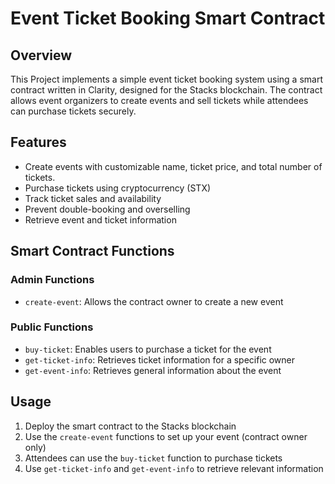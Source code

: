 # Event Ticket Booking Smart Contract

## Overview

This Project implements a simple event ticket booking system using a smart contract written in Clarity, designed for the Stacks blockchain. The contract allows event organizers to create events and sell tickets while attendees can purchase tickets securely.

## Features

- Create events with customizable name, ticket price, and total number of tickets.
- Purchase tickets using cryptocurrency (STX)
- Track ticket sales and availability
- Prevent double-booking and overselling
- Retrieve event and ticket information

## Smart Contract Functions

### Admin Functions

- `create-event`: Allows the contract owner to create a new event

### Public Functions

- `buy-ticket`: Enables users to purchase a ticket for the event
- `get-ticket-info`: Retrieves ticket information for a specific owner
- `get-event-info`: Retrieves general information about the event

## Usage

1. Deploy the smart contract to the Stacks blockchain
2. Use the `create-event` functions to set up your event (contract owner only)
3. Attendees can use the `buy-ticket` function to purchase tickets
4. Use `get-ticket-info` and `get-event-info` to retrieve relevant information